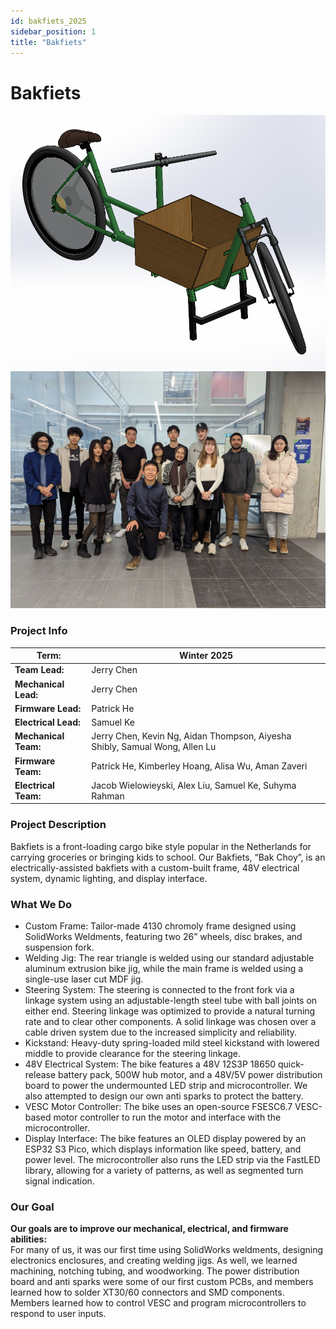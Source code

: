 ```yaml
---
id: bakfiets_2025
sidebar_position: 1
title: "Bakfiets"
---
```


# Bakfiets

![Electric Bike](./img/bakfiets.png)
![Electric Bike Team](./img/bakfiets_team.png)

### Project Info

| **Term:** | Winter 2025 |
| -------------------- | --------------------------------------------------------------------------|
| **Team Lead:**       | Jerry Chen |
| **Mechanical Lead:** | Jerry Chen |
| **Firmware Lead:** | Patrick He |
| **Electrical Lead:** | Samuel Ke |
| **Mechanical Team:** | Jerry Chen, Kevin Ng, Aidan Thompson, Aiyesha Shibly, Samual Wong, Allen Lu |
| **Firmware Team:** | Patrick He, Kimberley Hoang, Alisa Wu, Aman Zaveri |
| **Electrical Team:** | Jacob Wielowieyski, Alex Liu, Samuel Ke, Suhyma Rahman |


### Project Description

Bakfiets is a front-loading cargo bike style popular in the Netherlands for carrying groceries or bringing kids to school. Our Bakfiets, “Bak Choy”, is an electrically-assisted bakfiets with a custom-built frame, 48V electrical system, dynamic lighting, and display interface.

### What We Do
- Custom Frame: Tailor-made 4130 chromoly frame designed using SolidWorks Weldments, featuring two 26” wheels, disc brakes, and suspension fork.
- Welding Jig: The rear triangle is welded using our standard adjustable aluminum extrusion bike jig, while the main frame is welded using a single-use laser cut MDF jig.
- Steering System: The steering is connected to the front fork via a linkage system using an adjustable-length steel tube with ball joints on either end. Steering linkage was optimized to provide a natural turning rate and to clear other components. A solid linkage was chosen over a cable driven system due to the increased simplicity and reliability.
- Kickstand: Heavy-duty spring-loaded mild steel kickstand with lowered middle to provide clearance for the steering linkage.
- 48V Electrical System: The bike features a 48V 12S3P 18650 quick-release battery pack, 500W hub motor, and a 48V/5V power distribution board to power the undermounted LED strip and microcontroller. We also attempted to design our own anti sparks to protect the battery.
- VESC Motor Controller: The bike uses an open-source FSESC6.7 VESC-based motor controller to run the motor and interface with the microcontroller.
- Display Interface: The bike features an OLED display powered by an ESP32 S3 Pico, which displays information like speed, battery, and power level. The microcontroller also runs the LED strip via the FastLED library, allowing for a variety of patterns, as well as segmented turn signal indication. 

### Our Goal

**Our goals are to improve our mechanical, electrical, and firmware abilities:**\
For many of us, it was our first time using SolidWorks weldments, designing electronics enclosures, and creating welding jigs. As well, we learned machining, notching tubing, and woodworking. The power distribution board and anti sparks were some of our first custom PCBs, and members learned how to solder XT30/60 connectors and SMD components. Members learned how to control VESC and program microcontrollers to respond to user inputs.